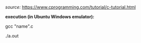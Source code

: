 *source:*
https://www.cprogramming.com/tutorial/c-tutorial.html


**execution (in Ubuntu Windows emulator):**

gcc "name".c

./a.out
